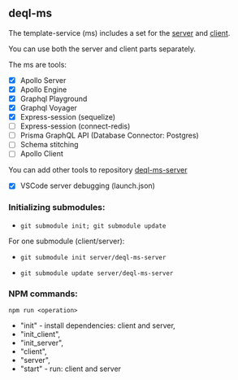 ## deql-ms

The template-service (ms) includes a set for the [server](https://github.com/IAlexandr/deql-ms-server) and [client](https://github.com/IAlexandr/deql-ms-client).

You can use both the server and client parts separately.

The ms are tools:

- [x] Apollo Server
- [x] Apollo Engine
- [x] Graphql Playground
- [x] Graphql Voyager
- [x] Express-session (sequelize)
- [ ] Express-session (connect-redis)
- [ ] Prisma GraphQL API (Database Connector: Postgres)
- [ ] Schema stitching
- [ ] Apollo Client

You can add other tools to repository [deql-ms-server](https://github.com/IAlexandr/deql-ms-server)

- [x] VSCode server debugging (launch.json)

### Initializing submodules:

* ```git submodule init; git submodule update```

For one submodule (client/server): 

* ```git submodule init server/deql-ms-server```

* ```git submodule update server/deql-ms-server```

### NPM commands:

 ```npm run <operation>```

* "init" - install dependencies: client and server,
* "init_client",
* "init_server",
* "client",
* "server",
* "start" - run: client and server
